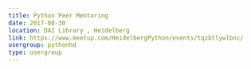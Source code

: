 ```yaml
---
title: Python Peer Mentoring
date: 2017-08-30
location: DAI Library , Heidelberg
link: https://www.meetup.com/HeidelbergPython/events/tqzbtlywlbnc/
usergroup: pythonhd
type: usergroup
---
```

